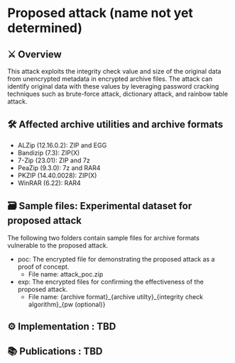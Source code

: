 #  Proposed attack (name not yet determined)
## ⚔️ Overview
This attack exploits the integrity check value and size of the original data from unencrypted metadata in encrypted archive files. The attack can identify original data with these values by leveraging password cracking techniques such as brute-force attack, dictionary attack, and rainbow table attack.

## 🛠️ Affected archive utilities and archive formats
- ALZip (12.16.0.2): ZIP and EGG
- Bandizip (7.3): ZIP(X)
- 7-Zip (23.01): ZIP and 7z
- PeaZip (9.3.0): 7z and RAR4
- PKZIP (14.40.0028): ZIP(X)
- WinRAR (6.22): RAR4

## 🗃️ Sample files: Experimental dataset for proposed attack
The following two folders contain sample files for archive formats vulnerable to the proposed attack.
- poc: The encrypted file for demonstrating the proposed attack as a proof of concept. 
  - File name: attack_poc.zip
- exp: The encrypted files for confirming the effectiveness of the proposed attack.
  - File name: {archive format}\_{archive utilty}\_{integrity check algorithm}_{pw (optional)}

## ⚙️ Implementation : TBD

## 📚 Publications : TBD